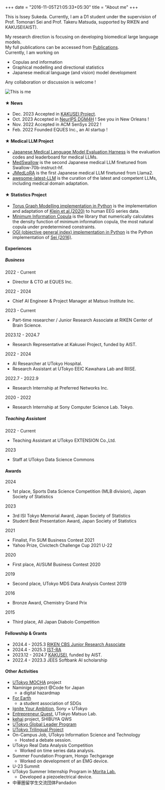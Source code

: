 +++
date = "2016-11-05T21:05:33+05:30"
title = "About me"
+++


This is Issey Sukeda. Currently, I am a D1 student under the supervision of Prof. Tomonari Sei and Prof. Takeru Matsuda, supported by RIKEN and KAKUSEI(AIST).  

My research direction is focusing on developing biomedical large language models.   
My full publications can be accessed from [Publications](https://stardust-coder.github.io/myportfolio/page/publication/).  
Currently, I am working on 
- Copulas and information
- Graphical modelling and directional statistics
- Japanese medical language (and vision) model development

Any collaboration or discussion is welcome !

![This is me][1]

#### ★ News
* Dec. 2023 Accepted in [KAKUSEI Project](https://www.aist.go.jp/aist_j/news/au20231208.html).
* Oct. 2023 Accepted in [NeurIPS DGM4H](https://sites.google.com/ethz.ch/dgm4h-neurips2023/home) ! See you in New Orleans !
* Nov. 2022 Accepted in ACM SenSys 2022 ! 
* Feb. 2022 Founded EQUES Inc., an AI startup ! 

#### ★ Medical LLM Project
* [Japanese Medical Language Model Evaluation Harness](https://github.com/stardust-coder/japanese-lm-med-harness) is the evaluation codes and leaderboard for medical LLMs.
* [MedSwallow](https://huggingface.co/AIgroup-CVM-utokyohospital/MedSwallow-70b) is the second Japanese medical LLM finetuned from Swallow-70b-instruct-hf.
* [JMedLoRA](https://huggingface.co/AIgroup-CVM-utokyohospital/llama2-jmedlora-3000) is the first Japanese medical LLM finetuned from Llama2.
* [awesome-latest-LLM](https://github.com/stardust-coder/awesome-latest-LLM) is the curation of the latest and competent LLMs, including medical domain adaptation.

#### ★ Statistics Project
* [Torus Graph Modelling implementation in Python](https://github.com/stardust-coder/torus_graph_modelling) is the implementation and adaptation of [Klein et al.(2020)](https://projecteuclid.org/journals/annals-of-applied-statistics/volume-14/issue-2/Torus-graphs-for-multivariate-phase-coupling-analysis/10.1214/19-AOAS1300.full) to human EEG series data.
* [Minimum Information Copula](https://github.com/stardust-coder/minimum-information-copula) is the library that numerically calculates the density function of minimum information copula, the most natural copula under predetermined constraints. 
* [OGI (objective general index) implementation in Python](https://github.com/stardust-coder/objective-general-index) is the Python implementation of [Sei (2016)](https://www.sciencedirect.com/science/article/pii/S0047259X16000269).



#### Experiences

##### Business

2022 - Current
- Director & CTO at EQUES Inc.

2022 - 2024
- Chief AI Engineer & Project Manager at Matsuo Institute Inc.


2023 - Current
- Part-time researcher / Junior Research Associate at RIKEN Center of Brain Science.

2023.12 - 2024.7
- Research Representative at Kakusei Project, funded by AIST.

2022 - 2024
- AI Researcher at UTokyo Hospital.
- Research Assistant at UTokyo EEIC Kawahara Lab and RIISE.

2022.7 - 2022.9
- Research Internship at Preferred Networks Inc.

2020 - 2022
- Research Internship at Sony Computer Science Lab. Tokyo.


##### Teaching Assistant

2022 - Current
- Teaching Assistant at UTokyo EXTENSION Co.,Ltd.

2023
- Staff at UTokyo Data Science Commons



#### Awards

2024
* 1st place, Sports Data Science Competition (MLB division), Japan Society of Statistics

2023
* 3rd ISI Tokyo Memorial Award, Japan Society of Statistics
* Student Best Presentation Award, Japan Society of Statistics

2021 
* Finalist, Fin SUM Business Contest 2021
* Yahoo Prize, Civictech Challenge Cup 2021 U-22

2020
* First place, AI/SUM Business Contest 2020

2019
* Second place, UTokyo MDS Data Analysis Contest 2019

2016
* Bronze Award, Chemistry Grand Prix

2015
* Third place, All Japan Diabolo Competition

#### Fellowship & Grants

* 2024.4 - 2025.3 [RIKEN CBS Junior Research Associate](https://www.riken.jp/careers/programs/jra/)
* 2024.4 - 2025.3 [IST-RA](https://www.i.u-tokyo.ac.jp/edu/financial-support/ist-ra/)
* 2023.12 - 2024.7 [KAKUSEI]((https://www.aist.go.jp/aist_j/news/au20231208.html)), funded by AIST.
* 2022.4 - 2023.3 JEES Softbank AI scholarship

#### Other Activities
* [UTokyo MOCHA](https://mocha.t.u-tokyo.ac.jp) project
* Naminige project @Code for Japan
    - a digital hazardmap
* [For Earth](https://forearthut.com)
    - a student association of SDGs
* [Ignite Your Ambition](https://ignite-your-ambition.com), Sony × UTokyo
* [Entrepreneur Quest](https://weblab.t.u-tokyo.ac.jp/kigyoquest/), UTokyo Matsuo Lab.
* [kehai](https://shibuya-qws.com/project/kehai) project, SHIBUYA QWS 
* [UTokyo Global Leader Program](https://www.glp.u-tokyo.ac.jp)
* [UTokyo Trilingual Project](http://www.cgcs.c.u-tokyo.ac.jp/tlp/)
* On-Campus Job, UTokyo Information Science and Technology
    - Hosted a debate session.
* UTokyo Real Data Analysis Competition
    - Worked on time series data analysis.
* Summer Foundation Program, Hongo Techgarage
    - Worked on development of an EMG device.
* U-23 Summit
* UTokyo Summer Internship Program in [Morita Lab.](http://www.hsd.k.u-tokyo.ac.jp/contents/member.html)
    - Developed a piezoelectrical device.
* 中華圏留学生交流団体Pandadon


[1]: /img/me.png